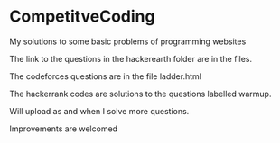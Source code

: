 # CompetitveCoding
My solutions to some basic problems of programming websites

The link to the questions in the hackerearth folder are in the files.

The codeforces questions are in the file ladder.html

The hackerrank codes are solutions to the questions labelled warmup.

Will upload as and when I solve more questions.

Improvements are welcomed
